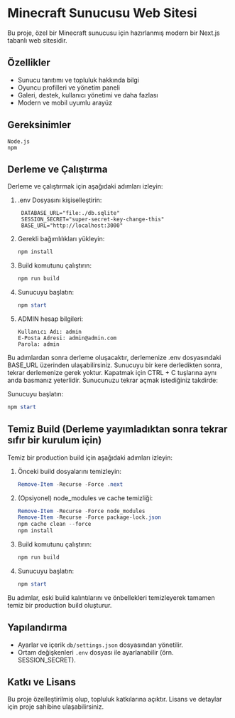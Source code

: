 # Minecraft Sunucusu Web Sitesi

Bu proje, özel bir Minecraft sunucusu için hazırlanmış modern bir Next.js tabanlı web sitesidir.

## Özellikler
- Sunucu tanıtımı ve topluluk hakkında bilgi
- Oyuncu profilleri ve yönetim paneli
- Galeri, destek, kullanıcı yönetimi ve daha fazlası
- Modern ve mobil uyumlu arayüz

## Gereksinimler

   ```
   Node.js
   npm
   ```

## Derleme ve Çalıştırma

Derleme ve çalıştırmak için aşağıdaki adımları izleyin:

1. .env Dosyasını kişiselleştirin:

   ```
    DATABASE_URL="file:./db.sqlite"
    SESSION_SECRET="super-secret-key-change-this"
    BASE_URL="http://localhost:3000"
   ```

2. Gerekli bağımlılıkları yükleyin:
   
   ```powershell
   npm install
   ```

3. Build komutunu çalıştırın:
   
   ```powershell
   npm run build
   ```

4. Sunucuyu başlatın:
   
   ```powershell
   npm start
   ```

5. ADMIN hesap bilgileri:
   
   ```
   Kullanıcı Adı: admin
   E-Posta Adresi: admin@admin.com
   Parola: admin
   ```

Bu adımlardan sonra derleme oluşacaktır, derlemenize .env dosyasındaki BASE_URL üzerinden ulaşabilirsiniz.
Sunucuyu bir kere derledikten sonra, tekrar derlemenize gerek yoktur. Kapatmak için CTRL + C tuşlarına aynı anda basmanız yeterlidir.
Sunucunuzu tekrar açmak istediğiniz takdirde:

Sunucuyu başlatın:
   
   ```powershell
   npm start
   ```


## Temiz Build (Derleme yayımladıktan sonra tekrar sıfır bir kurulum için)

Temiz bir production build için aşağıdaki adımları izleyin:

1. Önceki build dosyalarını temizleyin:
   
   ```powershell
   Remove-Item -Recurse -Force .next
   ```

2. (Opsiyonel) node_modules ve cache temizliği:
   
   ```powershell
   Remove-Item -Recurse -Force node_modules
   Remove-Item -Recurse -Force package-lock.json
   npm cache clean --force
   npm install
   ```

3. Build komutunu çalıştırın:
   
   ```powershell
   npm run build
   ```

4. Sunucuyu başlatın:
   
   ```powershell
   npm start
   ```

Bu adımlar, eski build kalıntılarını ve önbellekleri temizleyerek tamamen temiz bir production build oluşturur.

## Yapılandırma
- Ayarlar ve içerik `db/settings.json` dosyasından yönetilir.
- Ortam değişkenleri `.env` dosyası ile ayarlanabilir (örn. SESSION_SECRET).

## Katkı ve Lisans
Bu proje özelleştirilmiş olup, topluluk katkılarına açıktır. Lisans ve detaylar için proje sahibine ulaşabilirsiniz.

